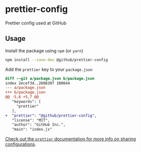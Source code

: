 # prettier-config

Prettier config used at GitHub

## Usage

Install the package using `npm` (or `yarn`)

```sh
npm install --save-dev @github/prettier-config
```

Add the `prettier` key to your `package.json`

```diff
diff --git a/package.json b/package.json
index 2ecef3d..260838f 100644
--- a/package.json
+++ b/package.json
@@ -5,6 +5,7 @@
   "keywords": [
     "prettier"
   ],
+  "prettier": "@github/prettier-config",
   "license": "MIT",
   "author": "GitHub Inc.",
   "main": "index.js"
```

[Check out the `prettier` documentation for more info on sharing configurations](https://prettier.io/docs/en/configuration.html#sharing-configurations).
